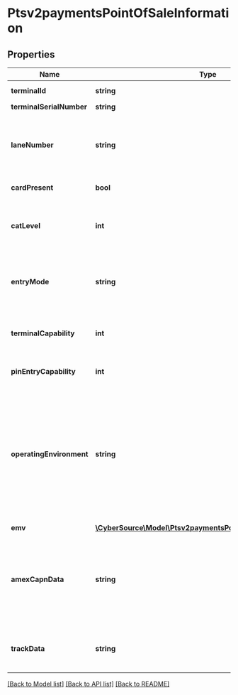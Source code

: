 # Ptsv2paymentsPointOfSaleInformation

## Properties
Name | Type | Description | Notes
------------ | ------------- | ------------- | -------------
**terminalId** | **string** | Identifier for the terminal at your retail location. You can define this value yourself, but consult the processor for requirements.  For Payouts: This field is applicable for CtV. | [optional] 
**terminalSerialNumber** | **string** | Description of this field is not available. | [optional] 
**laneNumber** | **string** | Identifier for an alternate terminal at your retail location. You define the value for this field.  This field is supported only for MasterCard transactions on FDC Nashville Global. Use the _terminalID_ field to identify the main terminal at your retail location. If your retail location has multiple terminals, use this _alternateTerminalID_ field to identify the terminal used for the transaction.  This field is a pass-through, which means that CyberSource does not check the value or modify the value in any way before sending it to the processor. | [optional] 
**cardPresent** | **bool** | Indicates whether the card is present at the time of the transaction. Possible values:   - **true**: Card is present.  - **false**: Card is not present. | [optional] 
**catLevel** | **int** | Type of cardholder-activated terminal. Possible values:   - 1: Automated dispensing machine  - 2: Self-service terminal  - 3: Limited amount terminal  - 4: In-flight commerce (IFC) terminal  - 5: Radio frequency device  - 6: Mobile acceptance terminal  - 7: Electronic cash register  - 8: E-commerce device at your location  - 9: Terminal or cash register that uses a dialup connection to connect to the transaction processing network  * Applicable only for CTV for Payouts. | [optional] 
**entryMode** | **string** | Method of entering credit card information into the POS terminal. Possible values:   - contact: Read from direct contact with chip card.  - contactless: Read from a contactless interface using chip data.  - keyed: Manually keyed into POS terminal.  - msd: Read from a contactless interface using magnetic stripe data (MSD).  - swiped: Read from credit card magnetic stripe.  The contact, contactless, and msd values are supported only for EMV transactions. * Applicable only for CTV for Payouts. | [optional] 
**terminalCapability** | **int** | POS terminal’s capability. Possible values:   - 1: Terminal has a magnetic stripe reader only.  - 2: Terminal has a magnetic stripe reader and manual entry capability.  - 3: Terminal has manual entry capability only.  - 4: Terminal can read chip cards.  - 5: Terminal can read contactless chip cards.  The values of 4 and 5 are supported only for EMV transactions. * Applicable only for CTV for Payouts. | [optional] 
**pinEntryCapability** | **int** | A one-digit code that identifies the capability of terminal to capture PINs.  This code does not necessarily mean that a PIN was entered or is included in this message.  For Payouts: This field is applicable for CtV. | [optional] 
**operatingEnvironment** | **string** | Operating environment. Possible values:   - 0: No terminal used or unknown environment.  - 1: On merchant premises, attended.  - 2: On merchant premises, unattended, or cardholder terminal. Examples: oil, kiosks, self-checkout, home       computer, mobile telephone, personal digital assistant (PDA). Cardholder terminal is supported only for       MasterCard transactions on **CyberSource through VisaNet**.  - 3: Off merchant premises, attended. Examples: portable POS devices at trade shows, at service calls, or in       taxis.  - 4: Off merchant premises, unattended, or cardholder terminal. Examples: vending machines, home computer,       mobile telephone, PDA. Cardholder terminal is supported only for MasterCard transactions on **CyberSource       through VisaNet**.  - 5: On premises of cardholder, unattended.  - 9: Unknown delivery mode.  - S: Electronic delivery of product. Examples: music, software, or eTickets that are downloaded over the       internet.  - T: Physical delivery of product. Examples: music or software that is delivered by mail or by a courier.  This field is supported only for **American Express Direct** and **CyberSource through VisaNet**.  **CyberSource through VisaNet**  For MasterCard transactions, the only valid values are 2 and 4. | [optional] 
**emv** | [**\CyberSource\Model\Ptsv2paymentsPointOfSaleInformationEmv**](Ptsv2paymentsPointOfSaleInformationEmv.md) |  | [optional] 
**amexCapnData** | **string** | Point-of-sale details for the transaction. This value is returned only for **American Express Direct**. CyberSource generates this value, which consists of a series of codes that identify terminal capability, security data, and specific conditions present at the time the transaction occurred. To comply with the CAPN requirements, this  value must be included in all subsequent follow-on requests, such as captures and follow-on credits.  When you perform authorizations, captures, and credits through CyberSource, CyberSource passes this value from the authorization service to the subsequent services for you. However, when you perform authorizations through CyberSource and perform subsequent services through other financial institutions, you must ensure that your requests for captures and credits include this value. | [optional] 
**trackData** | **string** | Card’s track 1 and 2 data. For all processors except FDMS Nashville, this value consists of one of the following:   - Track 1 data  - Track 2 data  - Data for both tracks 1 and 2  For FDMS Nashville, this value consists of one of the following:  - Track 1 data  - Data for both tracks 1 and 2  Example: %B4111111111111111^SMITH/JOHN ^1612101976110000868000000?;4111111111111111&#x3D;16121019761186800000? | [optional] 

[[Back to Model list]](../README.md#documentation-for-models) [[Back to API list]](../README.md#documentation-for-api-endpoints) [[Back to README]](../README.md)


